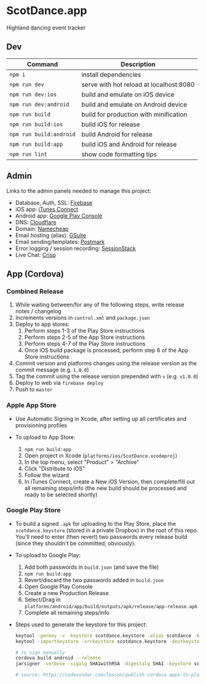 # ScotDance.app

Highland dancing event tracker


## Dev

Command | Description
--- | ---
`npm i` | install dependencies
`npm run dev` | serve with hot reload at localhost:8080
`npm run dev:ios` | build and emulate on iOS device
`npm run dev:android` | build and emulate on Android device
`npm run build` | build for production with minification
`npm run build:ios` | build iOS for release
`npm run build:android` | build Android for release
`npm run build:app` | build iOS and Android for release
`npm run lint` | show code formatting tips


## Admin

Links to the admin panels needed to manage this project:

* Database, Auth, SSL: [Firebase](https://console.firebase.google.com/u/0/project/firebase-scotdance/database/scotdance/data)
* iOS app: [iTunes Connect](https://itunesconnect.apple.com/WebObjects/iTunesConnect.woa/ra/ng/app/1386475626)
* Android app: [Google Play Console](https://play.google.com/apps/publish/?account=6715160108161692003#AppDashboardPlace:p=info.mismith.scotdance&appid=4972780107515202457)
* DNS: [Cloudflare](https://dash.cloudflare.com/f9b1ba7aa72b02f28e63a13fd4aa7184/scotdance.app)
* Domain: [Namecheap](https://ap.www.namecheap.com/domains/domaincontrolpanel/scotdance.app)
* Email hosting (alias): [GSuite](https://admin.google.com)
* Email sending/templates: [Postmark](https://account.postmarkapp.com/servers/4370108/overview)
* Error logging / session recording: [SessionStack](https://app.sessionstack.com/#/projects/4982/sessions)
* Live Chat: [Crisp](https://app.crisp.chat/website/160e5d08-deea-4187-a21b-39762a904c26/inbox/)


## App (Cordova)

### Combined Release

1. While waiting between/for any of the following steps, write release notes / changelog
2. Increments versions in `control.xml` and `package.json`
3. Deploy to app stores:
    1. Perform steps 1-3 of the Play Store instructions
    2. Perform steps 2-5 of the App Store instructions
    3. Perform steps 4-7 of the Play Store instructions
    4. Once iOS build package is processed, perform step 6 of the App Store instructions
4. Commit version and platforms changes using the release version as the commit message (e.g. `1.0.0`)
5. Tag the commit using the release version prepended with `v` (e.g. `v1.0.0`)
6. Deploy to web via `firebase deploy`
7. Push to `master`

### Apple App Store

* Use Automatic Signing in Xcode, after setting up all certificates and provisioning profiles
* To upload to App Store:

    1. `npm run build:app`
    2. Open project in Xcode (`platforms/ios/ScotDance.xcodeproj`)
    3. In the top menu, select "Product" > "Archive"
    4. Click "Distribute to iOS"
    5. Follow the wizard
    6. In iTunes Connect, create a New iOS Version, then complete/fill out all remaining steps/info (the new build should be processed and ready to be selected shortly)

### Google Play Store

* To build a signed `.apk` for uploading to the Play Store, place the `scotdance.keystore` (stored in a private Dropbox) in the root of this repo. You'll need to enter (then revert) two passwords every release build (since they shouldn't be committed, obviously).
* To upload to Google Play:

    1. Add both passwords in `build.json` (and save the file)
    2. `npm run build:app`
    3. Revert/discard the two passwords added in `build.json`
    4. Open Google Play Console
    5. Create a new Production Release
    6. Select/Drag in `platforms/android/app/build/outputs/apk/release/app-release.apk`
    7. Complete all remaining steps/info

* Steps used to generate the keystore for this project:
    ``` bash
    keytool -genkey -v -keystore scotdance.keystore -alias scotdance -keyalg RSA -keysize 2048 -validity 10000
    keytool -importkeystore -srckeystore scotdance.keystore -destkeystore scotdance.keystore -deststoretype pkcs12

    # to sign manually
    cordova build android --release
    jarsigner -verbose -sigalg SHA1withRSA -digestalg SHA1 -keystore scotdance.keystore platforms/android/app/build/outputs/apk/release/app-release-unsigned.apk scotdance

    # source: https://codesundar.com/lesson/publish-cordova-apps-to-playstore/
    ```
